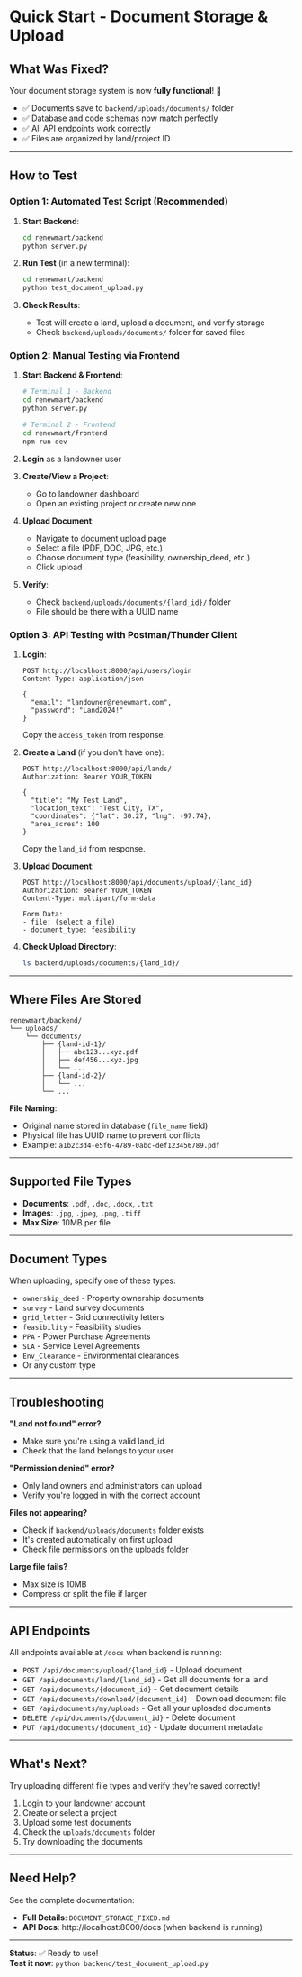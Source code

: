 # Quick Start - Document Storage & Upload

## What Was Fixed?

Your document storage system is now **fully functional**! 🎉

- ✅ Documents save to `backend/uploads/documents/` folder
- ✅ Database and code schemas now match perfectly
- ✅ All API endpoints work correctly
- ✅ Files are organized by land/project ID

---

## How to Test

### Option 1: Automated Test Script (Recommended)

1. **Start Backend**:
   ```bash
   cd renewmart/backend
   python server.py
   ```

2. **Run Test** (in a new terminal):
   ```bash
   cd renewmart/backend
   python test_document_upload.py
   ```

3. **Check Results**:
   - Test will create a land, upload a document, and verify storage
   - Check `backend/uploads/documents/` folder for saved files

### Option 2: Manual Testing via Frontend

1. **Start Backend & Frontend**:
   ```bash
   # Terminal 1 - Backend
   cd renewmart/backend
   python server.py

   # Terminal 2 - Frontend
   cd renewmart/frontend
   npm run dev
   ```

2. **Login** as a landowner user

3. **Create/View a Project**:
   - Go to landowner dashboard
   - Open an existing project or create new one

4. **Upload Document**:
   - Navigate to document upload page
   - Select a file (PDF, DOC, JPG, etc.)
   - Choose document type (feasibility, ownership_deed, etc.)
   - Click upload

5. **Verify**:
   - Check `backend/uploads/documents/{land_id}/` folder
   - File should be there with a UUID name

### Option 3: API Testing with Postman/Thunder Client

1. **Login**:
   ```http
   POST http://localhost:8000/api/users/login
   Content-Type: application/json

   {
     "email": "landowner@renewmart.com",
     "password": "Land2024!"
   }
   ```
   Copy the `access_token` from response.

2. **Create a Land** (if you don't have one):
   ```http
   POST http://localhost:8000/api/lands/
   Authorization: Bearer YOUR_TOKEN

   {
     "title": "My Test Land",
     "location_text": "Test City, TX",
     "coordinates": {"lat": 30.27, "lng": -97.74},
     "area_acres": 100
   }
   ```
   Copy the `land_id` from response.

3. **Upload Document**:
   ```http
   POST http://localhost:8000/api/documents/upload/{land_id}
   Authorization: Bearer YOUR_TOKEN
   Content-Type: multipart/form-data

   Form Data:
   - file: (select a file)
   - document_type: feasibility
   ```

4. **Check Upload Directory**:
   ```bash
   ls backend/uploads/documents/{land_id}/
   ```

---

## Where Files Are Stored

```
renewmart/backend/
└── uploads/
    └── documents/
        ├── {land-id-1}/
        │   ├── abc123...xyz.pdf
        │   ├── def456...xyz.jpg
        │   └── ...
        ├── {land-id-2}/
        │   └── ...
        └── ...
```

**File Naming**:
- Original name stored in database (`file_name` field)
- Physical file has UUID name to prevent conflicts
- Example: `a1b2c3d4-e5f6-4789-0abc-def123456789.pdf`

---

## Supported File Types

- **Documents**: `.pdf`, `.doc`, `.docx`, `.txt`
- **Images**: `.jpg`, `.jpeg`, `.png`, `.tiff`
- **Max Size**: 10MB per file

---

## Document Types

When uploading, specify one of these types:
- `ownership_deed` - Property ownership documents
- `survey` - Land survey documents
- `grid_letter` - Grid connectivity letters
- `feasibility` - Feasibility studies
- `PPA` - Power Purchase Agreements
- `SLA` - Service Level Agreements
- `Env_Clearance` - Environmental clearances
- Or any custom type

---

## Troubleshooting

**"Land not found" error?**
- Make sure you're using a valid land_id
- Check that the land belongs to your user

**"Permission denied" error?**
- Only land owners and administrators can upload
- Verify you're logged in with the correct account

**Files not appearing?**
- Check if `backend/uploads/documents` folder exists
- It's created automatically on first upload
- Check file permissions on the uploads folder

**Large file fails?**
- Max size is 10MB
- Compress or split the file if larger

---

## API Endpoints

All endpoints available at `/docs` when backend is running:
- `POST /api/documents/upload/{land_id}` - Upload document
- `GET /api/documents/land/{land_id}` - Get all documents for a land
- `GET /api/documents/{document_id}` - Get document details
- `GET /api/documents/download/{document_id}` - Download document file
- `GET /api/documents/my/uploads` - Get all your uploaded documents
- `DELETE /api/documents/{document_id}` - Delete document
- `PUT /api/documents/{document_id}` - Update document metadata

---

## What's Next?

Try uploading different file types and verify they're saved correctly!

1. Login to your landowner account
2. Create or select a project
3. Upload some test documents
4. Check the `uploads/documents` folder
5. Try downloading the documents

---

## Need Help?

See the complete documentation:
- **Full Details**: `DOCUMENT_STORAGE_FIXED.md`
- **API Docs**: http://localhost:8000/docs (when backend is running)

---

**Status**: ✅ Ready to use!  
**Test it now**: `python backend/test_document_upload.py`

